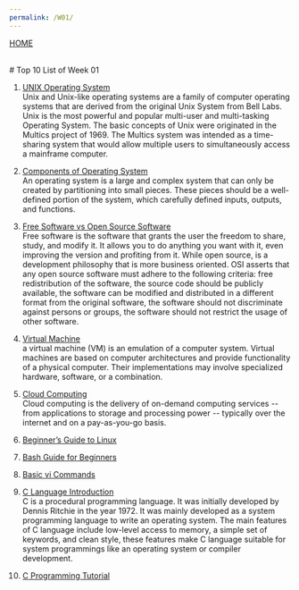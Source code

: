 ```yaml
---
permalink: /W01/
---
```

[HOME](../)

<br>
# Top 10 List of Week 01

1. [UNIX Operating System](https://www.softwaretestinghelp.com/unix-introduction/)<br>
Unix and Unix-like operating systems are a family of computer operating systems that are derived from the original Unix System from Bell Labs. Unix is the most powerful and popular multi-user and multi-tasking Operating System. The basic concepts of Unix were originated in the Multics project of 1969. The Multics system was intended as a time-sharing system that would allow multiple users to simultaneously access a mainframe computer.

2. [Components of Operating System](https://www.tutorialspoint.com/computer_concepts/computer_concepts_operating_system_types.htm)<br>
An operating system is a large and complex system that can only be created by partitioning into small pieces. These pieces should be a well-defined portion of the system, which carefully defined inputs, outputs, and functions.

3. [Free Software vs Open Source Software](https://dzone.com/articles/free-software-vs-open-source-vs-freeware-whats-the)<br>
Free software is the software that grants the user the freedom to share, study, and modify it. It allows you to do anything you want with it, even improving the version and profiting from it.
While open source, is a development philosophy that is more business oriented. OSI asserts that any open source software must adhere to the following criteria: free redistribution of the software, the source code should be publicly available, the software can be modified and distributed in a different format from the original software, the software should not discriminate against persons or groups, the software should not restrict the usage of other software.

4. [Virtual Machine](https://en.wikipedia.org/wiki/Virtual_machine)<br>
a virtual machine (VM) is an emulation of a computer system. Virtual machines are based on computer architectures and provide functionality of a physical computer. Their implementations may involve specialized hardware, software, or a combination.

5. [Cloud Computing](https://www.zdnet.com/article/what-is-cloud-computing-everything-you-need-to-know-about-the-cloud/)<br>
Cloud computing is the delivery of on-demand computing services -- from applications to storage and processing power -- typically over the internet and on a pay-as-you-go basis.

6. [Beginner’s Guide to Linux](https://www.linux.com/training-tutorials/complete-beginners-guide-linux/)<br>

7. [Bash Guide for Beginners](https://tldp.org/LDP/Bash-Beginners-Guide/html/)<br>

8. [Basic vi Commands](https://www.cs.colostate.edu/helpdocs/vi.html)<br>

9. [C Language Introduction](https://www.geeksforgeeks.org/c-language-set-1-introduction/)<br>
C is a procedural programming language. It was initially developed by Dennis Ritchie in the year 1972. It was mainly developed as a system programming language to write an operating system. The main features of C language include low-level access to memory, a simple set of keywords, and clean style, these features make C language suitable for system programmings like an operating system or compiler development.

10. [C Programming Tutorial](https://phy.ntnu.edu.tw/~cchen/pdf/ctutor.pdf)

